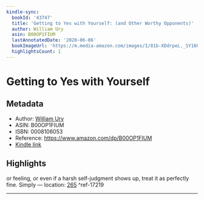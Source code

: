 ```yaml
---
kindle-sync:
  bookId: '43747'
  title: 'Getting to Yes with Yourself: (and Other Worthy Opponents)'
  author: William Ury
  asin: B00OP1FIUM
  lastAnnotatedDate: '2020-06-06'
  bookImageUrl: 'https://m.media-amazon.com/images/I/81b-XDdrpeL._SY160.jpg'
  highlightsCount: 1
---
```

# Getting to Yes with Yourself
## Metadata
* Author: [William Ury](https://www.amazon.com/William-Ury/e/B000AQ6KZ8/ref=dp_byline_cont_ebooks_1)
* ASIN: B00OP1FIUM
* ISBN: 0008106053
* Reference: https://www.amazon.com/dp/B00OP1FIUM
* [Kindle link](kindle://book?action=open&asin=B00OP1FIUM)

## Highlights
or feeling, or even if a harsh self-judgment shows up, treat it as perfectly fine. Simply — location: [265](kindle://book?action=open&asin=B00OP1FIUM&location=265) ^ref-17219

---
